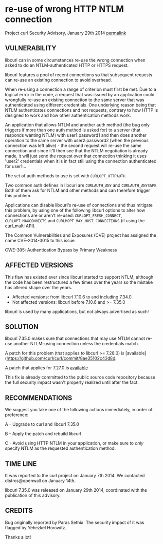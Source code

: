 re-use of wrong HTTP NTLM connection
====================================

Project curl Security Advisory, January 29th 2014
[permalink](https://curl.se/docs/CVE-2014-0015.html)

VULNERABILITY
-------------

libcurl can in some circumstances re-use the wrong connection when asked to
do an NTLM-authenticated HTTP or HTTPS request.

libcurl features a pool of recent connections so that subsequent requests
can re-use an existing connection to avoid overhead.

When re-using a connection a range of criterion must first be met. Due to a
logical error in the code, a request that was issued by an application could
wrongfully re-use an existing connection to the same server that was
authenticated using different credentials. One underlying reason being that
NTLM authenticates connections and not requests, contrary to how HTTP is
designed to work and how other authentication methods work.

An application that allows NTLM and another auth method (the bug only
triggers if more than one auth method is asked for) to a server (that
responds wanting NTLM) with user1:password1 and then does another operation
to the same server with user2:password2 (when the previous connection was
left alive) - the second request will re-use the same connection and since
it'll then see that the NTLM negotiation is already made, it will just send
the request over that connection thinking it uses 'user2' credentials when
it is in fact still using the connection authenticated for user1...

The set of auth methods to use is set with `CURLOPT_HTTPAUTH`.

Two common auth defines in libcurl are `CURLAUTH_ANY` and `CURLAUTH_ANYSAFE`.
Both of them ask for NTLM and other methods and can therefore trigger this
problem.

Applications can disable libcurl's re-use of connections and thus mitigate
this problem, by using one of the following libcurl options to alter how
connections are or aren't re-used: `CURLOPT_FRESH_CONNECT`,
`CURLOPT_MAXCONNECTS` and `CURLMOPT_MAX_HOST_CONNECTIONS` (if using the
curl_multi API).

The Common Vulnerabilities and Exposures (CVE) project has assigned the name
CVE-2014-0015 to this issue.

CWE-305: Authentication Bypass by Primary Weakness

AFFECTED VERSIONS
-----------------

This flaw has existed ever since libcurl started to support NTLM, although
the code has been restructured a few times over the years so the mistake has
altered shape over the years.

- Affected versions: from libcurl 7.10.6 to and including 7.34.0
- Not affected versions: libcurl before 7.10.6 and >= 7.35.0

libcurl is used by many applications, but not always advertised as such!

SOLUTION
--------

libcurl 7.35.0 makes sure that connections that may use NTLM cannot re-use
another NTLM-using connection unless the credentials match.

A patch for this problem (that applies to libcurl >= 7.28.0) is
[available](https://github.com/curl/curl/commit/8ae35102c43d8d.

A patch that applies for 7.27.0 is
[available](https://curl.se/CVE-2014-0015-7-27.patch)

This fix is already committed to the public source code repository because the
full security impact wasn't properly realized until after the fact.

RECOMMENDATIONS
---------------

We suggest you take one of the following actions immediately, in order of
preference:

 A - Upgrade to curl and libcurl 7.35.0

 B - Apply the patch and rebuild libcurl

 C - Avoid using HTTP NTLM in your application, or make sure to *only*
     specify NTLM as the requested authentication method.

TIME LINE
---------

It was reported to the curl project on January 7th 2014. We contacted
distros@openwall on January 14th.

libcurl 7.35.0 was released on January 29th 2014, coordinated with the
publication of this advisory.

CREDITS
-------

Bug originally reported by Paras Sethia. The security impact of it was flagged
by Yehezkel Horowitz.

Thanks a lot!
